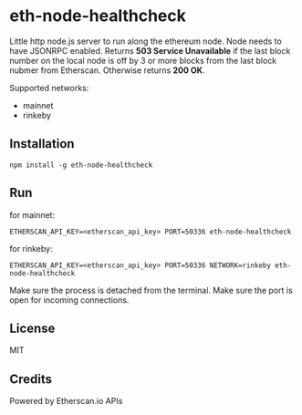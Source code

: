 # eth-node-healthcheck

Little http node.js server to run along the ethereum node. Node needs to have JSONRPC enabled. Returns **503 Service Unavailable** if the last block number on the local node is off by 3 or more blocks from the last block nubmer from Etherscan. Otherwise returns **200 OK**.

Supported networks:
- mainnet
- rinkeby

## Installation

```
npm install -g eth-node-healthcheck
```

## Run

for mainnet:
```
ETHERSCAN_API_KEY=<etherscan_api_key> PORT=50336 eth-node-healthcheck
```

for rinkeby:
```
ETHERSCAN_API_KEY=<etherscan_api_key> PORT=50336 NETWORK=rinkeby eth-node-healthcheck
```

Make sure the process is detached from the terminal. Make sure the port is open for incoming connections.

## License

MIT

## Credits

Powered by Etherscan.io APIs
